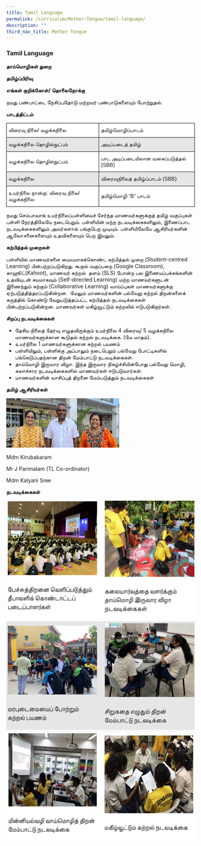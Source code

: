 ```yaml
---
title: Tamil Language
permalink: /curriculum/Mother-Tongue/tamil-language/
description: ""
third_nav_title: Mother Tongue
---
```

### Tamil Language


**தாய்மொழிகள் துறை**

**தமிழ்ப்பிரிவு**

**எங்கள் குறிக்கோள்/ தொலைநோக்கு**

நமது பண்பாட்டை நேசிப்பதோடு மற்றவர் பண்பாடுகளையும் போற்றுதல்.

**பாடத்திட்டம்**

<style type="text/css">
.tg  {border-collapse:collapse;border-spacing:0;}
.tg td{border-color:black;border-style:solid;border-width:1px;font-family:Arial, sans-serif;font-size:14px;
  overflow:hidden;padding:10px 5px;word-break:normal;}
.tg th{border-color:black;border-style:solid;border-width:1px;font-family:Arial, sans-serif;font-size:14px;
  font-weight:normal;overflow:hidden;padding:10px 5px;word-break:normal;}
.tg .tg-h5mn{background-color:#E6E6E6;color:#222;text-align:left;vertical-align:middle}
.tg .tg-1ppo{background-color:#FFF;color:#222;text-align:left;vertical-align:middle}
</style>
<table class="tg">
<thead>
  <tr>
    <th class="tg-1ppo">விரைவு நிலை/ வழக்கநிலை</th>
    <th class="tg-1ppo">தமிழ்மொழிப்பாடம்</th>
  </tr>
</thead>
<tbody>
  <tr>
    <td class="tg-h5mn">வழக்கநிலை தொழில்நுட்பம்</td>
    <td class="tg-h5mn">அடிப்படைத் தமிழ்</td>
  </tr>
  <tr>
    <td class="tg-1ppo">வழக்கநிலை தொழில்நுட்பம்</td>
    <td class="tg-1ppo">பாட அடிப்படையிலான வகைப்படுத்தல் (SBB)</td>
  </tr>
  <tr>
    <td class="tg-h5mn">வழக்கநிலை</td>
    <td class="tg-h5mn">விரைவுநிலைத் தமிழ்ப்பாடம் (SBB)</td>
  </tr>
  <tr>
    <td class="tg-1ppo">உயர்நிலை நான்கு: விரைவு நிலை/ வழக்கநிலை</td>
    <td class="tg-1ppo">தமிழ்மொழி “B” பாடம்</td>
  </tr>
</tbody>
</table>

நமது செம்பாவாங் உயர்நிலைப்பள்ளியைச் சேர்ந்த மாணவர்களுக்குத் தமிழ் வகுப்புகள் பள்ளி நேரத்திலேயே நடைபெறும். பள்ளியின் மற்ற நடவடிக்கைகளிலும், இணைப்பாட நடவடிக்கைகளிலும் அவர்களால் பங்குபெற முடியும். பள்ளியிலேயே ஆசிரியர்களின் ஆலோசனைகளையும் உதவிகளையும் பெற இயலும்.

**கற்பித்தல் முறைகள்**

பள்ளியில் மாணவர்களை மையமாகக்கொண்ட கற்பித்தல் முறை (Student-centred Learning) பின்பற்றப்படுகிறது. கூகுல் வகுப்பறை (Google Classroom), காஹூட்(Kahoot), மாணவர் கற்றல்  தளம் (SLS) போன்ற பல இணையப்பக்கங்களின் உதவியுடன் சுயமாகவும் (Self-directed Learning) மற்ற மாணவர்களுடன் இணைந்தும் கற்கும் (Collaborative Learning) வாய்ப்புகள் மாணவர்களுக்கு ஏற்படுத்தித்தரப்படுகின்றன.  மேலும் மாணவர்களின் பல்வேறு கற்றல் திறன்களைக் கருத்தில் கொண்டு வேறுபடுத்தப்பட்ட கற்பித்தல் நடவடிக்கைகள் பின்பற்றப்படுகின்றன. மாணவர்கள் மகிழ்வூட்டும் கற்றலில் ஈடுபடுகிறார்கள்.

**சிறப்பு நடவடிக்கைகள்**

*   தேசிய நிலைத் தேர்வு எழுதவிருக்கும் உயர்நிலை 4 விரைவு/ 5 வழக்கநிலை மாணவர்களுக்கான கூடுதல் கற்றல் நடவடிக்கை. (மே மாதம்).
*   உயர்நிலை 1 மாணவர்களுக்கான கற்றல் பயணம்
*   பள்ளியிலும், பள்ளிக்கு அப்பாலும் நடைபெறும் பல்வேறு போட்டிகளில் பங்கெடுப்பதற்கான திறன் மேம்பாட்டு நடவடிக்கைகள்.
*   தாய்மொழி இருவார விழா. இந்த இருவார நிகழ்ச்சியின்போது பல்வேறு மொழி, கலாச்சார நடவடிக்கைகளில் மாணவர்கள் ஈடுபடுவார்கள்.
*   மாணவர்களின் வாசிப்புத் திறனை மேம்படுத்தும் நடவடிக்கைகள்

**தமிழ் ஆசிரியர்கள்**

<img src="/images/TL1.jpeg" 
     style="width:60%">
		 
Mdm Kirubakaram

Mr J Parimalam (TL Co-ordinator)

Mdm Kalyani Sree

**நடவடிக்கைகள்**

![](/images/TL2.png)
![](/images/TL3.png)